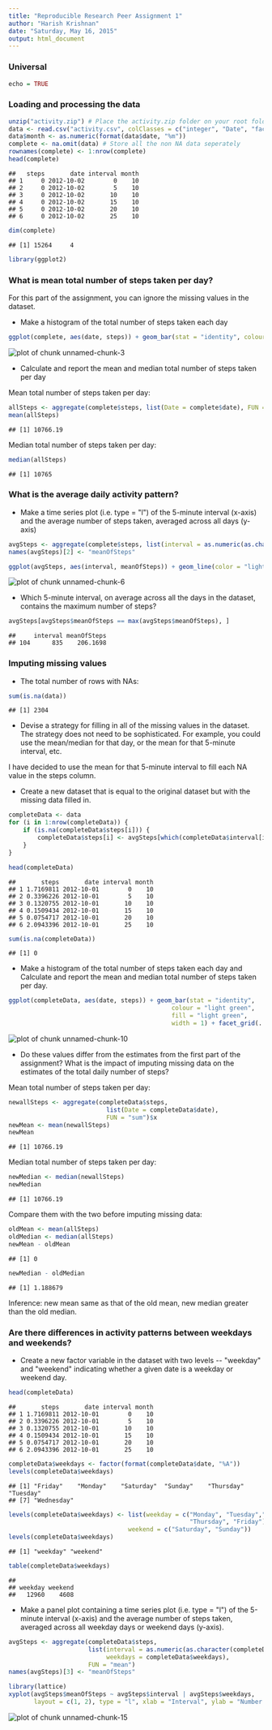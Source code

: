 ```yaml
---
title: "Reproducible Research Peer Assignment 1"
author: "Harish Krishnan"
date: "Saturday, May 16, 2015"
output: html_document
---
```


### Universal

```r
echo = TRUE
```

### Loading and processing the data

```r
unzip("activity.zip") # Place the activity.zip folder on your root folder. In my case, documents folder.
data <- read.csv("activity.csv", colClasses = c("integer", "Date", "factor"))
data$month <- as.numeric(format(data$date, "%m"))
complete <- na.omit(data) # Store all the non NA data seperately
rownames(complete) <- 1:nrow(complete)
head(complete)
```

```
##   steps       date interval month
## 1     0 2012-10-02        0    10
## 2     0 2012-10-02        5    10
## 3     0 2012-10-02       10    10
## 4     0 2012-10-02       15    10
## 5     0 2012-10-02       20    10
## 6     0 2012-10-02       25    10
```

```r
dim(complete)
```

```
## [1] 15264     4
```

```r
library(ggplot2)
```


### What is mean total number of steps taken per day?
For this part of the assignment, you can ignore the missing values in the dataset.

* Make a histogram of the total number of steps taken each day

```r
ggplot(complete, aes(date, steps)) + geom_bar(stat = "identity", colour = "light green", fill = "light green", width = 1) + facet_grid(. ~ month, scales = "free") + labs(title = "Histogram of Total number of steps Taken Each Day", x = "Date", y = "Total number of steps") + theme_bw()
```

![plot of chunk unnamed-chunk-3](figure/unnamed-chunk-3-1.png) 

* Calculate and report the mean and median total number of steps taken per day

Mean total number of steps taken per day:

```r
allSteps <- aggregate(complete$steps, list(Date = complete$date), FUN = "sum")$x
mean(allSteps)
```

```
## [1] 10766.19
```
Median total number of steps taken per day:

```r
median(allSteps)
```

```
## [1] 10765
```

### What is the average daily activity pattern?
* Make a time series plot (i.e. type = "l") of the 5-minute interval (x-axis) and the average number of steps taken, averaged across all days (y-axis)


```r
avgSteps <- aggregate(complete$steps, list(interval = as.numeric(as.character(complete$interval))), FUN = "mean")
names(avgSteps)[2] <- "meanOfSteps"

ggplot(avgSteps, aes(interval, meanOfSteps)) + geom_line(color = "light green", size = 1) + labs(title = "Time Series Plot of the 5-minute Interval", x = "5-minute intervals", y = "Average number of steps Taken") + theme_classic()
```

![plot of chunk unnamed-chunk-6](figure/unnamed-chunk-6-1.png) 

* Which 5-minute interval, on average across all the days in the dataset, contains the maximum number of steps?

```r
avgSteps[avgSteps$meanOfSteps == max(avgSteps$meanOfSteps), ]
```

```
##     interval meanOfSteps
## 104      835    206.1698
```

### Imputing missing values
* The total number of rows with NAs:


```r
sum(is.na(data))
```

```
## [1] 2304
```

* Devise a strategy for filling in all of the missing values in the dataset. The strategy does not need to be sophisticated. For example, you could use the mean/median for that day, or the mean for that 5-minute interval, etc.

I have decided to use the mean for that 5-minute interval to fill each NA value in the steps column.

* Create a new dataset that is equal to the original dataset but with the missing data filled in.


```r
completeData <- data 
for (i in 1:nrow(completeData)) {
    if (is.na(completeData$steps[i])) {
        completeData$steps[i] <- avgSteps[which(completeData$interval[i] == avgSteps$interval), ]$meanOfSteps
    }
}

head(completeData)
```

```
##       steps       date interval month
## 1 1.7169811 2012-10-01        0    10
## 2 0.3396226 2012-10-01        5    10
## 3 0.1320755 2012-10-01       10    10
## 4 0.1509434 2012-10-01       15    10
## 5 0.0754717 2012-10-01       20    10
## 6 2.0943396 2012-10-01       25    10
```

```r
sum(is.na(completeData))
```

```
## [1] 0
```

* Make a histogram of the total number of steps taken each day and Calculate and report the mean and median total number of steps taken per day. 


```r
ggplot(completeData, aes(date, steps)) + geom_bar(stat = "identity",
                                             colour = "light green",
                                             fill = "light green",
                                             width = 1) + facet_grid(. ~ month, scales = "free") + labs(title = "Histogram of Total number of steps Taken Each Day (complete)", x = "Date", y = "Total number of steps")+theme_bw()
```

![plot of chunk unnamed-chunk-10](figure/unnamed-chunk-10-1.png) 

* Do these values differ from the estimates from the first part of the assignment? What is the impact of imputing missing data on the estimates of the total daily number of steps?

Mean total number of steps taken per day:

```r
newallSteps <- aggregate(completeData$steps, 
                           list(Date = completeData$date), 
                           FUN = "sum")$x
newMean <- mean(newallSteps)
newMean
```

```
## [1] 10766.19
```
Median total number of steps taken per day:

```r
newMedian <- median(newallSteps)
newMedian
```

```
## [1] 10766.19
```
Compare them with the two before imputing missing data:

```r
oldMean <- mean(allSteps)
oldMedian <- median(allSteps)
newMean - oldMean
```

```
## [1] 0
```

```r
newMedian - oldMedian
```

```
## [1] 1.188679
```
Inference: new mean same as that of the old mean, new median greater than the old median. 

### Are there differences in activity patterns between weekdays and weekends?

* Create a new factor variable in the dataset with two levels -- "weekday" and "weekend" indicating whether a given date is a weekday or weekend day.


```r
head(completeData)
```

```
##       steps       date interval month
## 1 1.7169811 2012-10-01        0    10
## 2 0.3396226 2012-10-01        5    10
## 3 0.1320755 2012-10-01       10    10
## 4 0.1509434 2012-10-01       15    10
## 5 0.0754717 2012-10-01       20    10
## 6 2.0943396 2012-10-01       25    10
```

```r
completeData$weekdays <- factor(format(completeData$date, "%A"))
levels(completeData$weekdays)
```

```
## [1] "Friday"    "Monday"    "Saturday"  "Sunday"    "Thursday"  "Tuesday"  
## [7] "Wednesday"
```

```r
levels(completeData$weekdays) <- list(weekday = c("Monday", "Tuesday","Wednesday", 
                                                  "Thursday", "Friday"),
                                 weekend = c("Saturday", "Sunday"))
levels(completeData$weekdays)
```

```
## [1] "weekday" "weekend"
```

```r
table(completeData$weekdays)
```

```
## 
## weekday weekend 
##   12960    4608
```

* Make a panel plot containing a time series plot (i.e. type = "l") of the 5-minute interval (x-axis) and the average number of steps taken, averaged across all weekday days or weekend days (y-axis).


```r
avgSteps <- aggregate(completeData$steps, 
                      list(interval = as.numeric(as.character(completeData$interval)), 
                           weekdays = completeData$weekdays),
                      FUN = "mean")
names(avgSteps)[3] <- "meanOfSteps"

library(lattice)
xyplot(avgSteps$meanOfSteps ~ avgSteps$interval | avgSteps$weekdays, 
       layout = c(1, 2), type = "l", xlab = "Interval", ylab = "Number of steps")
```

![plot of chunk unnamed-chunk-15](figure/unnamed-chunk-15-1.png) 
